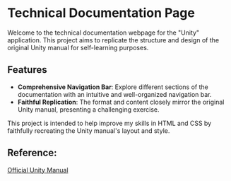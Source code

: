 # Technical Documentation Page

Welcome to the technical documentation webpage for the "Unity" application. This project aims to replicate the structure and design of the original Unity manual for self-learning purposes.

## Features

- **Comprehensive Navigation Bar**: Explore different sections of the documentation with an intuitive and well-organized navigation bar.
- **Faithful Replication**: The format and content closely mirror the original Unity manual, presenting a challenging exercise.

This project is intended to help improve my skills in HTML and CSS by faithfully recreating the Unity manual's layout and style.



## Reference:
<a href="https://docs.unity3d.com/Manual/index.html"> Official Unity Manual</a>

